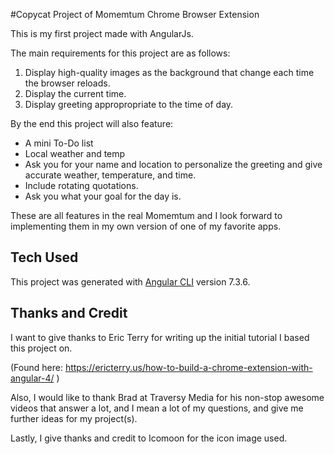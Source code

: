 #Copycat Project of Momemtum Chrome Browser Extension

This is my first project made with AngularJs.

The main requirements for this project are as follows:

1. Display high-quality images as the background that change each time the browser reloads.
2. Display the current time.
3. Display greeting appropropriate to the time of day.

By the end this project will also feature:

- A mini To-Do list
- Local weather and temp
- Ask you for your name and location to personalize the greeting and give accurate weather, temperature, and time.
- Include rotating quotations.
- Ask you what your goal for the day is.

These are all features in the real Momemtum and I look forward to implementing them in my own version of one of my favorite apps.

## Tech Used

This project was generated with [Angular CLI](https://github.com/angular/angular-cli) version 7.3.6.

## Thanks and Credit

I want to give thanks to Eric Terry for writing up the initial tutorial I based this project on.

(Found here: https://ericterry.us/how-to-build-a-chrome-extension-with-angular-4/ )

Also, I would like to thank Brad at Traversy Media for his non-stop awesome videos that answer a lot, and I mean a lot of my questions, and give me further ideas for my project(s).

Lastly, I give thanks and credit to Icomoon for the icon image used.
